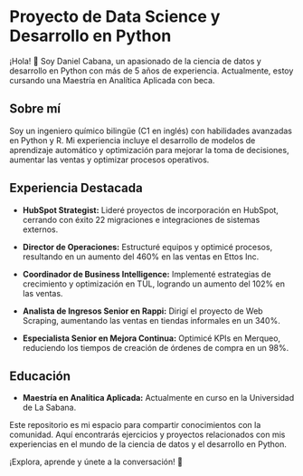 # Proyecto de Data Science y Desarrollo en Python

¡Hola! 👋 Soy Daniel Cabana, un apasionado de la ciencia de datos y desarrollo en Python con más de 5 años de experiencia. Actualmente, estoy cursando una Maestría en Analítica Aplicada con beca.

## Sobre mí

Soy un ingeniero químico bilingüe (C1 en inglés) con habilidades avanzadas en Python y R. Mi experiencia incluye el desarrollo de modelos de aprendizaje automático y optimización para mejorar la toma de decisiones, aumentar las ventas y optimizar procesos operativos.

## Experiencia Destacada

- **HubSpot Strategist:** Lideré proyectos de incorporación en HubSpot, cerrando con éxito 22 migraciones e integraciones de sistemas externos.

- **Director de Operaciones:** Estructuré equipos y optimicé procesos, resultando en un aumento del 460% en las ventas en Ettos Inc.

- **Coordinador de Business Intelligence:** Implementé estrategias de crecimiento y optimización en TÜL, logrando un aumento del 102% en las ventas.

- **Analista de Ingresos Senior en Rappi:** Dirigí el proyecto de Web Scraping, aumentando las ventas en tiendas informales en un 340%.

- **Especialista Senior en Mejora Continua:** Optimicé KPIs en Merqueo, reduciendo los tiempos de creación de órdenes de compra en un 98%.

## Educación

- **Maestría en Analítica Aplicada:** Actualmente en curso en la Universidad de La Sabana.

Este repositorio es mi espacio para compartir conocimientos con la comunidad. Aquí encontrarás ejercicios y proyectos relacionados con mis experiencias en el mundo de la ciencia de datos y el desarrollo en Python.

¡Explora, aprende y únete a la conversación! 🚀

